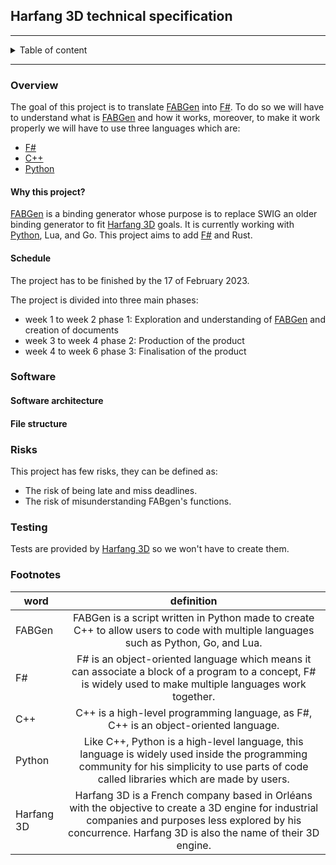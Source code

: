 

##  Harfang 3D technical specification

<hr>

<details><summary>Table of content</summary>

- [Overview](#overview)
	- [Why this project?](#why-this-project)
	- [Schedule](#schedule)
- [Software](#software)
	- [Software architecture](#software-architecture)
	- [File structure](#file-structure)
- [Risk and assumptions](#risk-and-assumptions)
- [testing](#testing)
- [Footnotes](#footnotes)

</details>

<hr>


### Overview

The goal of this project is to translate [FABGen](#FABGen) into [F#](#F#). To do so we will have to understand what is [FABGen](#FABGen) and how it works, moreover, to make it work properly we will have to use three languages which are: 
- [F#](#F#)
- [C++](#C++)
- [Python](#Python)

#### Why this project?

[FABGen](#FABGen) is a binding generator whose purpose is to replace SWIG an older binding generator to fit [Harfang 3D](#Harfang3D) goals. It is currently working with [Python](#Python), Lua, and Go. This project aims to add [F#](#F#) and Rust.

#### Schedule

The project has to be finished by the 17 of February 2023.

The project is divided into three main phases:

- week 1 to week 2 phase 1: Exploration and understanding of [FABGen](#FABGen) and creation of documents
- week 3 to week 4 phase 2: Production of the product
- week 4 to week 6 phase 3: Finalisation of the product

### Software



#### Software architecture 



#### File structure



### Risks

This project has few risks, they can be defined as:
- The risk of being late and miss deadlines.
- The risk of misunderstanding FABgen's functions.

### Testing

Tests are provided by [Harfang 3D](#Harfang3D) so we won't have to create them.

### Footnotes
|word|definition|
|---|:----:|
|<span id="FABGen">FABGen</span> | FABGen is a script written in Python made to create C++ to allow users to code with multiple languages such as Python, Go, and Lua.|
|<span id="F#">F#</span> | F# is an object-oriented language which means it can associate a block of a program to a concept, F# is widely used to make multiple languages work together.|
|<span id="C++">C++</span>| C++ is a high-level programming language, as F#, C++ is an object-oriented language.|
|<span id="Python">Python</span>| Like C++, Python is a high-level language, this language is widely used inside the programming community for his simplicity to use parts of code called libraries which are made by users.|
|<span id="Harfang3D">Harfang 3D</span>| Harfang 3D is a French company based in Orléans with the objective to create a 3D engine for industrial companies and purposes less explored by his concurrence. Harfang 3D is also the name of their 3D engine. |



